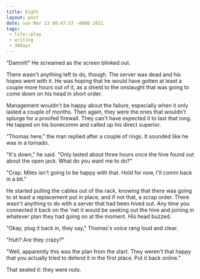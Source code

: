 ```yaml
--- 
title: Eight
layout: post
date: Sun Mar 13 00:47:57 -0600 2011
tags:
 - life::play
 - writing
 - 30days
---
```

"Damnit!" He screamed as the screen blinked out.

There wasn't anything left to do, though.  The server was dead and his
hopes went with it.  He was hoping that he would have gotten at least
a couple more hours out of it, as a shield to the onslaught that was
going to come down on his head in short order.

Management wouldn't be happy about the failure, especially when it
only lasted a couple of months.  Then again, they were the ones that
wouldn't splurge for a proofed firewall.  They can't have expected it
to last that long.  He tapped on his bonecomm and called up his
direct superior.

"Thomas here," the man replied after a couple of rings.  It sounded
like he was in a tornado.

"It's down," he said.  "Only lasted about three hours once the hive
found out about the open jack.  What do you want me to do?"

"Crap.  Miles isn't going to be happy with that.  Hold for now, I'll
comm back in a bit."

He started pulling the cables out of the rack, knowing that there was
going to at least a replacement put in place, and if not that, a scrap
order.  There wasn't anything to do with a server that had been hived
out.  Any time you connected it back on the 'net it would be seeking
out the hive and joining in whatever plan they had going on at the
moment.  His head buzzed.

"Okay, plug it back in, they say," Thomas's voice rang loud and clear.

"Huh? Are they crazy?"

"Well, apparently this was the plan from the start.  They weren't that
happy that you actually tried to defend it in the first place.  Put it
back online."

That sealed it: they were nuts.

